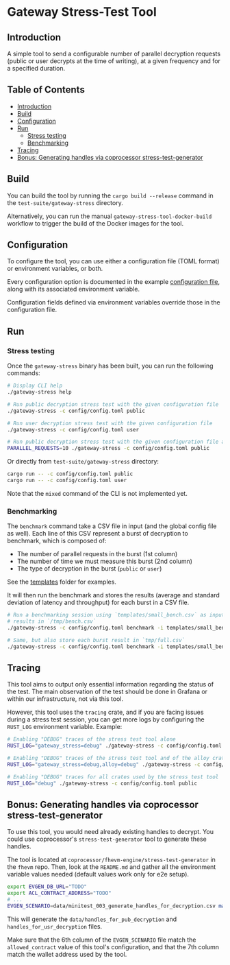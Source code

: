 # Gateway Stress-Test Tool

## Introduction

A simple tool to send a configurable number of parallel decryption requests (public or user
decrypts at the time of writing), at a given frequency and for a specified duration.

## Table of Contents
- [Introduction](#introduction)
- [Build](#build)
- [Configuration](#configuration)
- [Run](#run)
  - [Stress testing](#stress-testing)
  - [Benchmarking](#benchmarking)
- [Tracing](#tracing)
- [Bonus: Generating handles via coprocessor stress-test-generator](#bonus-generating-handles-via-coprocessor-stress-test-generator)

## Build

You can build the tool by running the `cargo build --release` command in the
`test-suite/gateway-stress` directory.

Alternatively, you can run the manual `gateway-stress-tool-docker-build` workflow to trigger the
build of the Docker images for the tool.

## Configuration

To configure the tool, you can use either a configuration file (TOML format) or environment
variables, or both.

Every configuration option is documented in the example [configuration file](config/config.toml),
along with its associated environment variable.

Configuration fields defined via environment variables override those in the configuration file.

## Run

### Stress testing

Once the `gateway-stress` binary has been built, you can run the following commands:

```bash
# Display CLI help
./gateway-stress help

# Run public decryption stress test with the given configuration file
./gateway-stress -c config/config.toml public

# Run user decryption stress test with the given configuration file
./gateway-stress -c config/config.toml user

# Run public decryption stress test with the given configuration file and env variable
PARALLEL_REQUESTS=10 ./gateway-stress -c config/config.toml public
```

Or directly from `test-suite/gateway-stress` directory:

```bash
cargo run -- -c config/config.toml public
cargo run -- -c config/config.toml user
```

Note that the `mixed` command of the CLI is not implemented yet.

### Benchmarking

The `benchmark` command take a CSV file in input (and the global config file as well).
Each line of this CSV represent a burst of decryption to benchmark, which is composed of:
- The number of parallel requests in the burst (1st column)
- The number of time we must measure this burst (2nd column)
- The type of decryption in the burst (`public` or `user`)

See the [templates](./templates) folder for examples.

It will then run the benchmark and stores the results (average and standard deviation of latency
and throughput) for each burst in a CSV file.

```bash
# Run a benchmarking session using `templates/small_bench.csv` as input and store the global
# results in `/tmp/bench.csv`
./gateway-stress -c config/config.toml benchmark -i templates/small_bench.csv -o /tmp/bench.csv

# Same, but also store each burst result in `tmp/full.csv`
./gateway-stress -c config/config.toml benchmark -i templates/small_bench.csv -o /tmp/bench.csv -r /tmp/full.csv
```

## Tracing

This tool aims to output only essential information regarding the status of the test. The main
observation of the test should be done in Grafana or within our infrastructure, not via this tool.

However, this tool uses the `tracing` crate, and if you are facing issues during a stress test
session, you can get more logs by configuring the `RUST_LOG` environment variable. Example:

```bash
# Enabling "DEBUG" traces of the stress test tool alone
RUST_LOG="gateway_stress=debug" ./gateway-stress -c config/config.toml public

# Enabling "DEBUG" traces of the stress test tool and of the alloy crate
RUST_LOG="gateway_stress=debug,alloy=debug" ./gateway-stress -c config/config.toml public

# Enabling "DEBUG" traces for all crates used by the stress test tool
RUST_LOG="debug" ./gateway-stress -c config/config.toml public
```

## Bonus: Generating handles via coprocessor stress-test-generator

To use this tool, you would need already existing handles to decrypt. You could use coprocessor's
`stress-test-generator` tool to generate these handles.

The tool is located at `coprocessor/fhevm-engine/stress-test-generator` in the `fhevm` repo.
Then, look at the `README.md` and gather all the environment variable values needed (default
values work only for e2e setup).

```bash
export EVGEN_DB_URL="TODO"
export ACL_CONTRACT_ADDRESS="TODO"
# ...
EVGEN_SCENARIO=data/minitest_003_generate_handles_for_decryption.csv make run
```

This will generate the `data/handles_for_pub_decryption` and `handles_for_usr_decryption` files.

Make sure that the 6th column of the `EVGEN_SCENARIO` file match the `allowed_contract` value of
this tool's configuration, and that the 7th column match the wallet address used by the tool.
